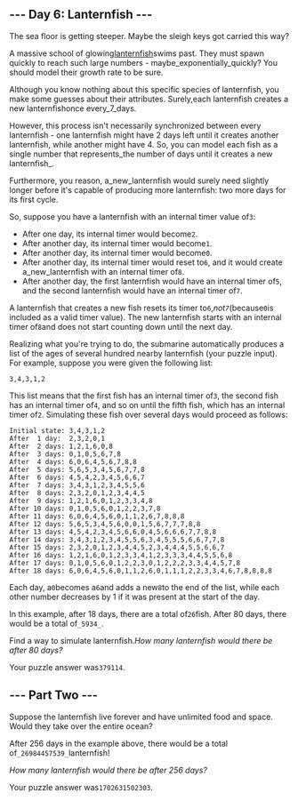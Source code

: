 ## \-\-\- Day 6: Lanternfish ---

The sea floor is getting steeper. Maybe the sleigh keys got carried this way?

A massive school of glowing[lanternfish](https://en.wikipedia.org/wiki/Lanternfish)swims past. They must spawn quickly to reach such large numbers - maybe_exponentially_quickly? You should model their growth rate to be sure.

Although you know nothing about this specific species of lanternfish, you make some guesses about their attributes. Surely,each lanternfish creates a new lanternfishonce every_7_days.

However, this process isn't necessarily synchronized between every lanternfish - one lanternfish might have 2 days left until it creates another lanternfish, while another might have 4. So, you can model each fish as a single number that represents_the number of days until it creates a new lanternfish_.

Furthermore, you reason, a_new_lanternfish would surely need slightly longer before it's capable of producing more lanternfish: two more days for its first cycle.

So, suppose you have a lanternfish with an internal timer value of`3`:

* After one day, its internal timer would become`2`.
* After another day, its internal timer would become`1`.
* After another day, its internal timer would become`0`.
* After another day, its internal timer would reset to`6`, and it would create a_new_lanternfish with an internal timer of`8`.
* After another day, the first lanternfish would have an internal timer of`5`, and the second lanternfish would have an internal timer of`7`.

A lanternfish that creates a new fish resets its timer to`6`,_not`7`_(because`0`is included as a valid timer value). The new lanternfish starts with an internal timer of`8`and does not start counting down until the next day.

Realizing what you're trying to do, the submarine automatically produces a list of the ages of several hundred nearby lanternfish (your puzzle input). For example, suppose you were given the following list:

    3,4,3,1,2

This list means that the first fish has an internal timer of`3`, the second fish has an internal timer of`4`, and so on until the fifth fish, which has an internal timer of`2`. Simulating these fish over several days would proceed as follows:

    Initial state: 3,4,3,1,2
    After  1 day:  2,3,2,0,1
    After  2 days: 1,2,1,6,0,8
    After  3 days: 0,1,0,5,6,7,8
    After  4 days: 6,0,6,4,5,6,7,8,8
    After  5 days: 5,6,5,3,4,5,6,7,7,8
    After  6 days: 4,5,4,2,3,4,5,6,6,7
    After  7 days: 3,4,3,1,2,3,4,5,5,6
    After  8 days: 2,3,2,0,1,2,3,4,4,5
    After  9 days: 1,2,1,6,0,1,2,3,3,4,8
    After 10 days: 0,1,0,5,6,0,1,2,2,3,7,8
    After 11 days: 6,0,6,4,5,6,0,1,1,2,6,7,8,8,8
    After 12 days: 5,6,5,3,4,5,6,0,0,1,5,6,7,7,7,8,8
    After 13 days: 4,5,4,2,3,4,5,6,6,0,4,5,6,6,6,7,7,8,8
    After 14 days: 3,4,3,1,2,3,4,5,5,6,3,4,5,5,5,6,6,7,7,8
    After 15 days: 2,3,2,0,1,2,3,4,4,5,2,3,4,4,4,5,5,6,6,7
    After 16 days: 1,2,1,6,0,1,2,3,3,4,1,2,3,3,3,4,4,5,5,6,8
    After 17 days: 0,1,0,5,6,0,1,2,2,3,0,1,2,2,2,3,3,4,4,5,7,8
    After 18 days: 6,0,6,4,5,6,0,1,1,2,6,0,1,1,1,2,2,3,3,4,6,7,8,8,8,8


Each day, a`0`becomes a`6`and adds a new`8`to the end of the list, while each other number decreases by 1 if it was present at the start of the day.

In this example, after 18 days, there are a total of`26`fish. After 80 days, there would be a total of`_5934_`.

Find a way to simulate lanternfish._How many lanternfish would there be after 80 days?_

Your puzzle answer was`379114`.

## \-\-\- Part Two ---

Suppose the lanternfish live forever and have unlimited food and space. Would they take over the entire ocean?

After 256 days in the example above, there would be a total of`_26984457539_`lanternfish!

_How many lanternfish would there be after 256 days?_

Your puzzle answer was`1702631502303`.
